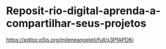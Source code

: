 # Reposit-rio-digital-aprenda-a-compartilhar-seus-projetos
https://editor.p5js.org/mileneangeleli/full/x3PfAPDKi
